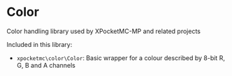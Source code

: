 # Color

Color handling library used by XPocketMC-MP and related projects

Included in this library:
- `xpocketmc\color\Color`: Basic wrapper for a colour described by 8-bit R, G, B and A channels
